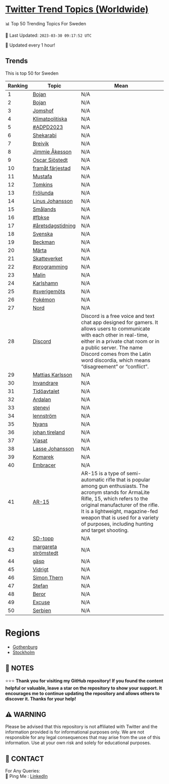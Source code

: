 [Twitter Trend Topics (Worldwide)](https://github.com/ErcinDedeoglu/Twitter-Trend-Topics)
==========


📊 Top 50 Trending Topics For Sweden

📆 Last Updated: `2023-03-30 09:17:52 UTC`

🔧 Updated every 1 hour!


## Trends

This is top 50 for Sweden

| Ranking | Topic | Mean |
| ------- | ------------ | ------------ |
| 1 | [Bojan](http://twitter.com/search?q=Bojan) | N/A |
| 2 | [Bojan](http://twitter.com/search?q=Bojan) | N/A |
| 3 | [Jomshof](http://twitter.com/search?q=Jomshof) | N/A |
| 4 | [Klimatpolitiska](http://twitter.com/search?q=Klimatpolitiska) | N/A |
| 5 | [#ADPD2023](http://twitter.com/search?q=%23ADPD2023) | N/A |
| 6 | [Shekarabi](http://twitter.com/search?q=Shekarabi) | N/A |
| 7 | [Breivik](http://twitter.com/search?q=Breivik) | N/A |
| 8 | [Jimmie Åkesson](http://twitter.com/search?q=Jimmie+%c3%85kesson) | N/A |
| 9 | [Oscar Sjöstedt](http://twitter.com/search?q=Oscar+Sj%c3%b6stedt) | N/A |
| 10 | [framåt färjestad](http://twitter.com/search?q=fram%c3%a5t+f%c3%a4rjestad) | N/A |
| 11 | [Mustafa](http://twitter.com/search?q=Mustafa) | N/A |
| 12 | [Tomkins](http://twitter.com/search?q=Tomkins) | N/A |
| 13 | [Frölunda](http://twitter.com/search?q=Fr%c3%b6lunda) | N/A |
| 14 | [Linus Johansson](http://twitter.com/search?q=Linus+Johansson) | N/A |
| 15 | [Smålands](http://twitter.com/search?q=Sm%c3%a5lands) | N/A |
| 16 | [#fbkse](http://twitter.com/search?q=%23fbkse) | N/A |
| 17 | [#åretsdagstidning](http://twitter.com/search?q=%23%c3%a5retsdagstidning) | N/A |
| 18 | [Svenska](http://twitter.com/search?q=Svenska) | N/A |
| 19 | [Beckman](http://twitter.com/search?q=Beckman) | N/A |
| 20 | [Märta](http://twitter.com/search?q=M%c3%a4rta) | N/A |
| 21 | [Skatteverket](http://twitter.com/search?q=Skatteverket) | N/A |
| 22 | [#programming](http://twitter.com/search?q=%23programming) | N/A |
| 23 | [Malin](http://twitter.com/search?q=Malin) | N/A |
| 24 | [Karlshamn](http://twitter.com/search?q=Karlshamn) | N/A |
| 25 | [#sverigemöts](http://twitter.com/search?q=%23sverigem%c3%b6ts) | N/A |
| 26 | [Pokémon](http://twitter.com/search?q=Pok%c3%a9mon) | N/A |
| 27 | [Nord](http://twitter.com/search?q=Nord) | N/A |
| 28 | [Discord](http://twitter.com/search?q=Discord) | Discord is a free voice and text chat app designed for gamers. It allows users to communicate with each other in real-time, either in a private chat room or in a public server. The name Discord comes from the Latin word discordia, which means “disagreement” or “conflict”. |
| 29 | [Mattias Karlsson](http://twitter.com/search?q=Mattias+Karlsson) | N/A |
| 30 | [Invandrare](http://twitter.com/search?q=Invandrare) | N/A |
| 31 | [Tidöavtalet](http://twitter.com/search?q=Tid%c3%b6avtalet) | N/A |
| 32 | [Ardalan](http://twitter.com/search?q=Ardalan) | N/A |
| 33 | [stenevi](http://twitter.com/search?q=stenevi) | N/A |
| 34 | [lennström](http://twitter.com/search?q=lennstr%c3%b6m) | N/A |
| 35 | [Nyans](http://twitter.com/search?q=Nyans) | N/A |
| 36 | [johan tireland](http://twitter.com/search?q=johan+tireland) | N/A |
| 37 | [Viasat](http://twitter.com/search?q=Viasat) | N/A |
| 38 | [Lasse Johansson](http://twitter.com/search?q=Lasse+Johansson) | N/A |
| 39 | [Komarek](http://twitter.com/search?q=Komarek) | N/A |
| 40 | [Embracer](http://twitter.com/search?q=Embracer) | N/A |
| 41 | [AR-15](http://twitter.com/search?q=AR-15) | AR-15 is a type of semi-automatic rifle that is popular among gun enthusiasts. The acronym stands for ArmaLite Rifle, 15, which refers to the original manufacturer of the rifle. It is a lightweight, magazine-fed weapon that is used for a variety of purposes, including hunting and target shooting. |
| 42 | [SD-topp](http://twitter.com/search?q=SD-topp) | N/A |
| 43 | [margareta strömstedt](http://twitter.com/search?q=margareta+str%c3%b6mstedt) | N/A |
| 44 | [gäsp](http://twitter.com/search?q=g%c3%a4sp) | N/A |
| 45 | [Vidrigt](http://twitter.com/search?q=Vidrigt) | N/A |
| 46 | [Simon Thern](http://twitter.com/search?q=Simon+Thern) | N/A |
| 47 | [Stefan](http://twitter.com/search?q=Stefan) | N/A |
| 48 | [Beror](http://twitter.com/search?q=Beror) | N/A |
| 49 | [Excuse](http://twitter.com/search?q=Excuse) | N/A |
| 50 | [Serbien](http://twitter.com/search?q=Serbien) | N/A |



# Regions

* [Gothenburg](</Sweden/Gothenburg.md>)
* [Stockholm](</Sweden/Stockholm.md>)



## 📝 NOTES

⭐⭐⭐ **Thank you for visiting my GitHub repository! If you found the content helpful or valuable, leave a star on the repository to show your support. It encourages me to continue updating the repository and allows others to discover it. Thanks for your help!**


## ⚠️ WARNING

Please be advised that this repository is not affiliated with Twitter and the information provided is for informational purposes only. We are not responsible for any legal consequences that may arise from the use of this information. Use at your own risk and solely for educational purposes.


## 📨 CONTACT

 For Any Queries:  
            🏓 Ping Me : [LinkedIn](https://www.linkedin.com/in/ercindedeoglu/)
